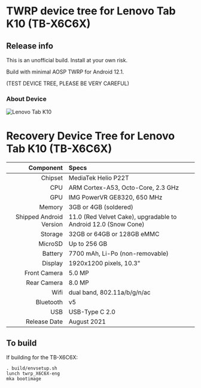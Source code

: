 # TWRP device tree for Lenovo Tab K10 (TB-X6C6X)

## Release info
This is an unofficial build.  Install at your own risk.

Build with minimal AOSP TWRP for Android 12.1.

(TEST DEVICE TREE, PLEASE BE VERY CAREFUL)

### About Device

![Lenovo Tab K10](https://fdn2.gsmarena.com/vv/bigpic/lenovo-tab-k10.jpg "Lenovo Tab K10 (TB-X6C6X)")

Recovery Device Tree for Lenovo Tab K10 (TB-X6C6X)
=======================================================================
Component   | Specs
-------:|:-------------------------
Chipset| MediaTek Helio P22T
CPU | ARM Cortex-A53, Octo-Core, 2.3 GHz
GPU     | IMG PowerVR GE8320, 650 MHz
Memory  | 3GB or 4GB (soldered)
Shipped Android Version | 11.0 (Red Velvet Cake), upgradable to Android 12.0 (Snow Cone)
Storage | 32GB or 64GB or 128GB eMMC
MicroSD | Up to 256 GB
Battery | 7700 mAh, Li-Po (non-removable)
Display | 1920x1200 pixels, 10.3"
Front Camera | 5.0 MP
Rear Camera  | 8.0 MP
Wifi | dual band, 802.11a/b/g/n/ac
Bluetooth | v5
USB | USB-Type C 2.0
Release Date | August 2021


## To build
If building for the TB-X6C6X:
```
. build/envsetup.sh
lunch twrp_X6C6X-eng
mka bootimage
```

